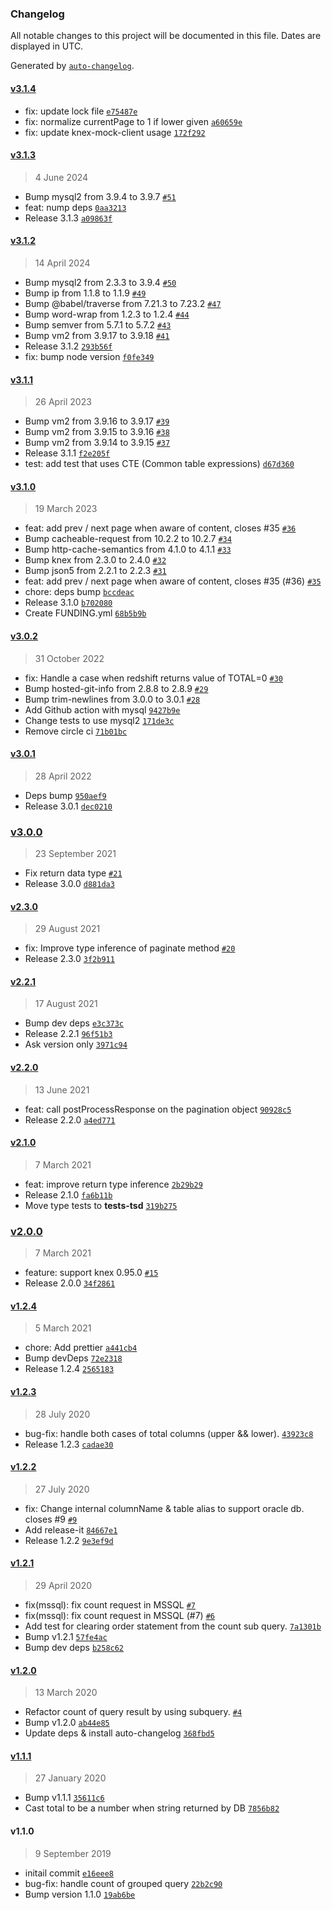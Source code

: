 ### Changelog

All notable changes to this project will be documented in this file. Dates are displayed in UTC.

Generated by [`auto-changelog`](https://github.com/CookPete/auto-changelog).

#### [v3.1.4](https://github.com/felixmosh/knex-paginate/compare/v3.1.3...v3.1.4)

- fix: update lock file [`e75487e`](https://github.com/felixmosh/knex-paginate/commit/e75487e9a7dc8352e7d0962e0228fce8bb3ae8be)
- fix: normalize currentPage to 1 if lower given [`a60659e`](https://github.com/felixmosh/knex-paginate/commit/a60659ea1a1175ed2f416e853a989589881e33c5)
- fix: update knex-mock-client usage [`172f292`](https://github.com/felixmosh/knex-paginate/commit/172f292d0cea3f620c86f7615adcd776e85cffc6)

#### [v3.1.3](https://github.com/felixmosh/knex-paginate/compare/v3.1.2...v3.1.3)

> 4 June 2024

- Bump mysql2 from 3.9.4 to 3.9.7 [`#51`](https://github.com/felixmosh/knex-paginate/pull/51)
- feat: nump deps [`0aa3213`](https://github.com/felixmosh/knex-paginate/commit/0aa3213b683122b67c531c501ae27bcf856d7159)
- Release 3.1.3 [`a09863f`](https://github.com/felixmosh/knex-paginate/commit/a09863f6f6d67cba339fd111511c5e169bd7f98e)

#### [v3.1.2](https://github.com/felixmosh/knex-paginate/compare/v3.1.1...v3.1.2)

> 14 April 2024

- Bump mysql2 from 2.3.3 to 3.9.4 [`#50`](https://github.com/felixmosh/knex-paginate/pull/50)
- Bump ip from 1.1.8 to 1.1.9 [`#49`](https://github.com/felixmosh/knex-paginate/pull/49)
- Bump @babel/traverse from 7.21.3 to 7.23.2 [`#47`](https://github.com/felixmosh/knex-paginate/pull/47)
- Bump word-wrap from 1.2.3 to 1.2.4 [`#44`](https://github.com/felixmosh/knex-paginate/pull/44)
- Bump semver from 5.7.1 to 5.7.2 [`#43`](https://github.com/felixmosh/knex-paginate/pull/43)
- Bump vm2 from 3.9.17 to 3.9.18 [`#41`](https://github.com/felixmosh/knex-paginate/pull/41)
- Release 3.1.2 [`293b56f`](https://github.com/felixmosh/knex-paginate/commit/293b56f96d41501d5606acdaaff4508da66d9509)
- fix: bump node version [`f0fe349`](https://github.com/felixmosh/knex-paginate/commit/f0fe3494725705c3f6f9bd1b2848a6c447179084)

#### [v3.1.1](https://github.com/felixmosh/knex-paginate/compare/v3.1.0...v3.1.1)

> 26 April 2023

- Bump vm2 from 3.9.16 to 3.9.17 [`#39`](https://github.com/felixmosh/knex-paginate/pull/39)
- Bump vm2 from 3.9.15 to 3.9.16 [`#38`](https://github.com/felixmosh/knex-paginate/pull/38)
- Bump vm2 from 3.9.14 to 3.9.15 [`#37`](https://github.com/felixmosh/knex-paginate/pull/37)
- Release 3.1.1 [`f2e205f`](https://github.com/felixmosh/knex-paginate/commit/f2e205f6168de6a288e986535db59d72e7a72723)
- test: add test that uses CTE (Common table expressions) [`d67d360`](https://github.com/felixmosh/knex-paginate/commit/d67d3607aabf5504bfd2ffca8173c0a05d32289c)

#### [v3.1.0](https://github.com/felixmosh/knex-paginate/compare/v3.0.2...v3.1.0)

> 19 March 2023

- feat: add prev / next page when aware of content, closes #35 [`#36`](https://github.com/felixmosh/knex-paginate/pull/36)
- Bump cacheable-request from 10.2.2 to 10.2.7 [`#34`](https://github.com/felixmosh/knex-paginate/pull/34)
- Bump http-cache-semantics from 4.1.0 to 4.1.1 [`#33`](https://github.com/felixmosh/knex-paginate/pull/33)
- Bump knex from 2.3.0 to 2.4.0 [`#32`](https://github.com/felixmosh/knex-paginate/pull/32)
- Bump json5 from 2.2.1 to 2.2.3 [`#31`](https://github.com/felixmosh/knex-paginate/pull/31)
- feat: add prev / next page when aware of content, closes #35 (#36) [`#35`](https://github.com/felixmosh/knex-paginate/issues/35)
- chore: deps bump [`bccdeac`](https://github.com/felixmosh/knex-paginate/commit/bccdeaccb3ac66a0fac82a3da9fb80b4be478d07)
- Release 3.1.0 [`b702080`](https://github.com/felixmosh/knex-paginate/commit/b7020801b65ee194f226e14f3a6d1a81d1a9644b)
- Create FUNDING.yml [`68b5b9b`](https://github.com/felixmosh/knex-paginate/commit/68b5b9be8648bbcae2aef8597c772b34815f037f)

#### [v3.0.2](https://github.com/felixmosh/knex-paginate/compare/v3.0.1...v3.0.2)

> 31 October 2022

- fix: Handle a case when redshift returns value of TOTAL=0 [`#30`](https://github.com/felixmosh/knex-paginate/pull/30)
- Bump hosted-git-info from 2.8.8 to 2.8.9 [`#29`](https://github.com/felixmosh/knex-paginate/pull/29)
- Bump trim-newlines from 3.0.0 to 3.0.1 [`#28`](https://github.com/felixmosh/knex-paginate/pull/28)
- Add Github action with mysql [`9427b9e`](https://github.com/felixmosh/knex-paginate/commit/9427b9e35aa2ab566ee2801662b154dd39452003)
- Change tests to use mysql2 [`171de3c`](https://github.com/felixmosh/knex-paginate/commit/171de3c963690bdae2ac06b79ea2165d8fdb280d)
- Remove circle ci [`71b01bc`](https://github.com/felixmosh/knex-paginate/commit/71b01bc30de8b569eb8cb536a6ac5722342465aa)

#### [v3.0.1](https://github.com/felixmosh/knex-paginate/compare/v3.0.0...v3.0.1)

> 28 April 2022

- Deps bump [`950aef9`](https://github.com/felixmosh/knex-paginate/commit/950aef9b1b47a431cfbe6dd7b6b103e8b929ffdd)
- Release 3.0.1 [`dec0210`](https://github.com/felixmosh/knex-paginate/commit/dec02102c740e91c6ac4a0cc3218936869b6fe87)

### [v3.0.0](https://github.com/felixmosh/knex-paginate/compare/v2.3.0...v3.0.0)

> 23 September 2021

- Fix return data type [`#21`](https://github.com/felixmosh/knex-paginate/pull/21)
- Release 3.0.0 [`d881da3`](https://github.com/felixmosh/knex-paginate/commit/d881da3e1a042503bbc3d4a57eba082d170ed6e6)

#### [v2.3.0](https://github.com/felixmosh/knex-paginate/compare/v2.2.1...v2.3.0)

> 29 August 2021

- fix: Improve type inference of paginate method [`#20`](https://github.com/felixmosh/knex-paginate/pull/20)
- Release 2.3.0 [`3f2b911`](https://github.com/felixmosh/knex-paginate/commit/3f2b9114cbe0865bda33ec57d9bd98d08f024bff)

#### [v2.2.1](https://github.com/felixmosh/knex-paginate/compare/v2.2.0...v2.2.1)

> 17 August 2021

- Bump dev deps [`e3c373c`](https://github.com/felixmosh/knex-paginate/commit/e3c373cca0604af615639ed200ad437beea9a455)
- Release 2.2.1 [`96f51b3`](https://github.com/felixmosh/knex-paginate/commit/96f51b3c97804b28b69cb99167443818c318e221)
- Ask version only [`3971c94`](https://github.com/felixmosh/knex-paginate/commit/3971c94a8edae61401f466b9d9227d643cc84213)

#### [v2.2.0](https://github.com/felixmosh/knex-paginate/compare/v2.1.0...v2.2.0)

> 13 June 2021

- feat: call postProcessResponse on the pagination object [`90928c5`](https://github.com/felixmosh/knex-paginate/commit/90928c5ce96007955ff2bbd8770d2b55cdb6dba6)
- Release 2.2.0 [`a4ed771`](https://github.com/felixmosh/knex-paginate/commit/a4ed7717ffa003bacbc4f0b6e75a0e3b2116be9c)

#### [v2.1.0](https://github.com/felixmosh/knex-paginate/compare/v2.0.0...v2.1.0)

> 7 March 2021

- feat: improve return type inference [`2b29b29`](https://github.com/felixmosh/knex-paginate/commit/2b29b29eece7531d580d25b1c97cc9772f0987ff)
- Release 2.1.0 [`fa6b11b`](https://github.com/felixmosh/knex-paginate/commit/fa6b11bc05e771fdd5402799da8790851f58b223)
- Move type tests to __tests-tsd__ [`319b275`](https://github.com/felixmosh/knex-paginate/commit/319b27519d91a1ccdd5d6be71386d67ba16403ce)

### [v2.0.0](https://github.com/felixmosh/knex-paginate/compare/v1.2.4...v2.0.0)

> 7 March 2021

- feature: support knex 0.95.0 [`#15`](https://github.com/felixmosh/knex-paginate/pull/15)
- Release 2.0.0 [`34f2861`](https://github.com/felixmosh/knex-paginate/commit/34f2861fbab13a4df04a2971f434f58c70d3338c)

#### [v1.2.4](https://github.com/felixmosh/knex-paginate/compare/v1.2.3...v1.2.4)

> 5 March 2021

- chore: Add prettier [`a441cb4`](https://github.com/felixmosh/knex-paginate/commit/a441cb42c98996048b0dbc72bb1a2ab22f62f865)
- Bump devDeps [`72e2318`](https://github.com/felixmosh/knex-paginate/commit/72e2318100e78bc88f2853a1147762f0bd79216b)
- Release 1.2.4 [`2565183`](https://github.com/felixmosh/knex-paginate/commit/2565183f3c73fbb619db8d4cb9fd7a299c64a22b)

#### [v1.2.3](https://github.com/felixmosh/knex-paginate/compare/v1.2.2...v1.2.3)

> 28 July 2020

- bug-fix: handle both cases of total columns (upper && lower). [`43923c8`](https://github.com/felixmosh/knex-paginate/commit/43923c863379790682c5db1a45058c91fb1973c8)
- Release 1.2.3 [`cadae30`](https://github.com/felixmosh/knex-paginate/commit/cadae3045447620a389401e86930fd81ab478bf0)

#### [v1.2.2](https://github.com/felixmosh/knex-paginate/compare/v1.2.1...v1.2.2)

> 27 July 2020

- fix: Change internal columnName & table alias to support oracle db. closes #9 [`#9`](https://github.com/felixmosh/knex-paginate/issues/9)
- Add release-it [`84667e1`](https://github.com/felixmosh/knex-paginate/commit/84667e19272b30aec0a2a27741edef382c31578a)
- Release 1.2.2 [`9e3ef9d`](https://github.com/felixmosh/knex-paginate/commit/9e3ef9dbbfd0e95469e3682a16f666395c1ae619)

#### [v1.2.1](https://github.com/felixmosh/knex-paginate/compare/v1.2.0...v1.2.1)

> 29 April 2020

- fix(mssql): fix count request in MSSQL [`#7`](https://github.com/felixmosh/knex-paginate/pull/7)
- fix(mssql): fix count request in MSSQL (#7) [`#6`](https://github.com/felixmosh/knex-paginate/issues/6)
- Add test for clearing order statement from the count sub query. [`7a1301b`](https://github.com/felixmosh/knex-paginate/commit/7a1301b7e792ca818f5722145d7e26675da1411b)
- Bump v1.2.1 [`57fe4ac`](https://github.com/felixmosh/knex-paginate/commit/57fe4ac478e2ef6a0cbe8d601730646bc2b6d3c0)
- Bump dev deps [`b258c62`](https://github.com/felixmosh/knex-paginate/commit/b258c62fcd09915175a0f8bafc2d71aad9e3cf49)

#### [v1.2.0](https://github.com/felixmosh/knex-paginate/compare/v1.1.1...v1.2.0)

> 13 March 2020

- Refactor count of query result by using subquery. [`#4`](https://github.com/felixmosh/knex-paginate/issues/4)
- Bump v1.2.0 [`ab44e85`](https://github.com/felixmosh/knex-paginate/commit/ab44e85781258fd67f5c55d68a8d5e1bab0ea112)
- Update deps & install auto-changelog [`368fbd5`](https://github.com/felixmosh/knex-paginate/commit/368fbd5b533e8c2467add26bcf8d7afe484f94bc)

#### [v1.1.1](https://github.com/felixmosh/knex-paginate/compare/v1.1.0...v1.1.1)

> 27 January 2020

- Bump v1.1.1 [`35611c6`](https://github.com/felixmosh/knex-paginate/commit/35611c6f96fd08f4ee3ae42eca9781eb828d6ccf)
- Cast total to be a number when string returned by DB [`7856b82`](https://github.com/felixmosh/knex-paginate/commit/7856b82a78e153901568773f8385841e796d1ece)

#### v1.1.0

> 9 September 2019

- initail commit [`e16eee8`](https://github.com/felixmosh/knex-paginate/commit/e16eee8faa6bfc32b4d3a6ef9dbb1c028e0828fc)
- bug-fix: handle count of grouped query [`22b2c90`](https://github.com/felixmosh/knex-paginate/commit/22b2c903e003b85f068da67bb10bbfec8bdb3749)
- Bump version 1.1.0 [`19ab6be`](https://github.com/felixmosh/knex-paginate/commit/19ab6beb05d281daa0cfc4932f11ef9742c470ec)
